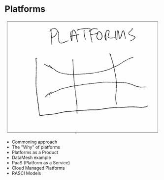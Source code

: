 # Platforms

![images/platforms.png](images/platforms.png)

* Commoning approach
* The "Why" of platforms
* Platforms as a Product
* DataMesh example
* PaaS (Platform as a Service)
* Cloud Managed Platforms
* RASCI Models
